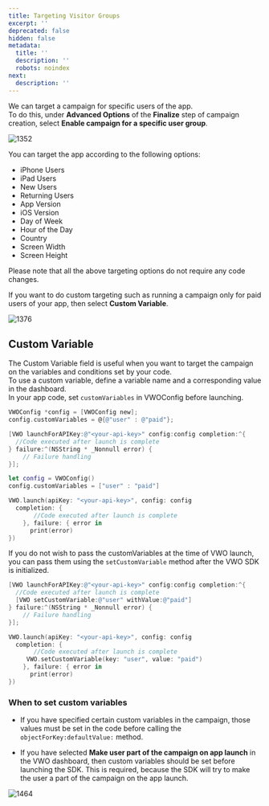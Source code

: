 ```yaml
---
title: Targeting Visitor Groups
excerpt: ''
deprecated: false
hidden: false
metadata:
  title: ''
  description: ''
  robots: noindex
next:
  description: ''
---
```

We can target a campaign for specific users of the app.\
To do this, under **Advanced Options** of the **Finalize** step of campaign creation, select **Enable campaign for a specific user group**.

![1352](https://files.readme.io/5e70393-Screen_Shot_2017-08-02_at_10.22.05_AM.png "Screen Shot 2017-08-02 at 10.22.05 AM.png")

You can target the app according to the following options:

* iPhone Users
* iPad Users
* New Users
* Returning Users
* App Version
* iOS Version
* Day of Week
* Hour of the Day
* Country
* Screen Width
* Screen Height

Please note that all the above targeting options do not require any code changes.

If you want to do custom targeting such as running a campaign only for paid users of your app, then select **Custom Variable**.

![1376](https://files.readme.io/a56ce2a-Screen_Shot_2017-12-12_at_12.37.14_PM.png "Screen Shot 2017-12-12 at 12.37.14 PM.png")

## Custom Variable

The Custom Variable field is useful when you want to target the campaign on the variables and conditions set by your code.\
To use a custom variable, define a variable name and a corresponding value in the dashboard.\
In your app code, set `customVariables` in VWOConfig before launching.

```objectivec Objective-C
VWOConfig *config = [VWOConfig new];
config.customVariables = @{@"user" : @"paid"};

[VWO launchForAPIKey:@"<your-api-key>" config:config completion:^{
  //Code executed after launch is complete
} failure:^(NSString * _Nonnull error) {
	// Failure handling
}];
```
```swift
let config = VWOConfig()
config.customVariables = ["user" : "paid"]

VWO.launch(apiKey: "<your-api-key>", config: config
  completion: {
	   //Code executed after launch is complete     
	}, failure: { error in
      print(error)
})
```

If you do not wish to pass the customVariables at the time of VWO launch, you can pass them using the `setCustomVariable` method after the VWO SDK is initialized.

```objectivec
[VWO launchForAPIKey:@"<your-api-key>" config:config completion:^{
  //Code executed after launch is complete
  [VWO setCustomVariable:@"user" withValue:@"paid"]
} failure:^(NSString * _Nonnull error) {
	// Failure handling
}];
```
```swift
VWO.launch(apiKey: "<your-api-key>", config: config
  completion: {
	   //Code executed after launch is complete
     VWO.setCustomVariable(key: "user", value: "paid")
	}, failure: { error in
      print(error)
})
```

### When to set custom variables

* If you have specified certain custom variables in the campaign, those values must be set in the code before calling the `objectForKey:defaultValue:` method.

* If you have selected **Make user part of the campaign on app launch**  in the VWO dashboard, then custom variables should be set before launching the SDK. This is required, because the SDK will try to make the user a part of the campaign on the app launch.

![1464](https://files.readme.io/9a7e58a-sc.png "sc.png")

